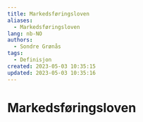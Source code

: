 ```yaml
---
title: Markedsføringsloven
aliases: 
  - Markedsføringsloven
lang: nb-NO
authors:
  - Sondre Grønås
tags:
  - Definisjon
created: 2023-05-03 10:35:15
updated: 2023-05-03 10:35:16
---
```

# Markedsføringsloven

